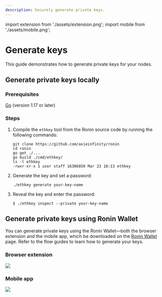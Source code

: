 ```yaml
---
description: Securely generate private keys.
---
```


import extension from './assets/extension.png';
import mobile from './assets/mobile.png';

# Generate keys
This guide demonstrates how to generate private keys for your nodes.

## Generate private keys locally
### Prerequisites
[Go](https://go.dev/doc/install) (version 1.17 or later)

### Steps
1. Compile the `ethkey` tool from the Ronin source code by running the 
following commands:

    ```
    git clone https://github.com/axieinfinity/ronin
    cd ronin
    go get ./...
    go build ./cmd/ethkey/
    ls -l ethkey 
    -rwxr-xr-x 1 user staff 16306850 Mar 23 18:13 ethkey
    ```

1. Generate the key and set a password:
    ```
    ./ethkey generate your-key-name
    ```

2. Reveal the key and enter the password:

    ```
    $ ./ethkey inspect --private your-key-name
    ```

## Generate private keys using Ronin Wallet
You can generate private keys using the Ronin Wallet—both the browser extension and the mobile app, which be downloaded on the [Ronin Wallet](https://wallet.roninchain.com/) page. Refer to the flow guides to learn how to generate your keys.

### Browser extension

<img src={extension} width={1440} />

### Mobile app

<img src={mobile} width={1440} />